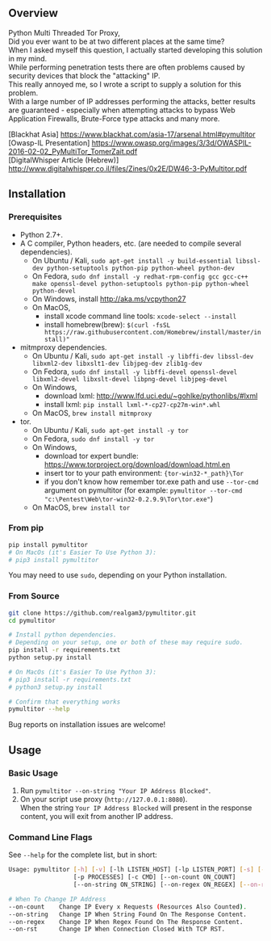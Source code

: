 ## Overview

Python Multi Threaded Tor Proxy,  
Did you ever want to be at two different places at the same time?  
When I asked myself this question, I actually started developing this solution in my mind.  
While performing penetration tests there are often problems caused by security devices that block the "attacking" IP.  
This really annoyed me, so I wrote a script to supply a solution for this problem.  
With a large number of IP addresses performing the attacks, better results are guaranteed - especially when attempting attacks to bypass Web Application Firewalls, Brute-Force type attacks and many more.  

[Blackhat Asia] https://www.blackhat.com/asia-17/arsenal.html#pymultitor  
[Owasp-IL Presentation] https://www.owasp.org/images/3/3d/OWASPIL-2016-02-02_PyMultiTor_TomerZait.pdf  
[DigitalWhisper Article (Hebrew)] http://www.digitalwhisper.co.il/files/Zines/0x2E/DW46-3-PyMultitor.pdf  

## Installation

### Prerequisites

* Python 2.7+.
* A C compiler, Python headers, etc. (are needed to compile several dependencies).
  * On Ubuntu / Kali, `sudo apt-get install -y build-essential libssl-dev python-setuptools python-pip python-wheel python-dev`
  * On Fedora, `sudo dnf install -y redhat-rpm-config gcc gcc-c++ make openssl-devel python-setuptools python-pip python-wheel python-devel`
  * On Windows, install http://aka.ms/vcpython27
  * On MacOS,
    * install xcode command line tools: `xcode-select --install`
    * install homebrew(brew): `$(curl -fsSL https://raw.githubusercontent.com/Homebrew/install/master/install)"`
* mitmproxy dependencies.
  * On Ubuntu / Kali, `sudo apt-get install -y libffi-dev libssl-dev libxml2-dev libxslt1-dev libjpeg-dev zlib1g-dev`
  * On Fedora, `sudo dnf install -y libffi-devel openssl-devel libxml2-devel libxslt-devel libpng-devel libjpeg-devel`
  * On Windows,
    * download lxml: http://www.lfd.uci.edu/~gohlke/pythonlibs/#lxml
    * install lxml: `pip install lxml-*-cp27-cp27m-win*.whl`
  * On MacOS, `brew install mitmproxy`
* tor.
  * On Ubuntu / Kali, `sudo apt-get install -y tor`
  * On Fedora, `sudo dnf install -y tor`
  * On Windows,
    * download tor expert bundle: https://www.torproject.org/download/download.html.en
    * insert tor to your path environment: `{tor-win32-*_path}\Tor`
    * if you don't know how remember tor.exe path and use `--tor-cmd` argument on pymultitor (for example: `pymultitor --tor-cmd "c:\Pentest\Web\tor-win32-0.2.9.9\Tor\tor.exe"`)
  * On MacOS, `brew install tor`
  
### From pip

```sh
pip install pymultitor
# On MacOs (it's Easier To Use Python 3):
# pip3 install pymultitor
```

You may need to use `sudo`, depending on your Python installation.

### From Source

```sh
git clone https://github.com/realgam3/pymultitor.git
cd pymultitor

# Install python dependencies.
# Depending on your setup, one or both of these may require sudo.
pip install -r requirements.txt
python setup.py install

# On MacOs (it's Easier To Use Python 3):
# pip3 install -r requirements.txt
# python3 setup.py install

# Confirm that everything works
pymultitor --help
```

Bug reports on installation issues are welcome!

## Usage

### Basic Usage

1. Run `pymultitor --on-string "Your IP Address Blocked"`.  
2. On your script use proxy (`http://127.0.0.1:8080`).  
   When the string `Your IP Address Blocked` will present in the response content, you will exit from another IP address.  

### Command Line Flags

See `--help` for the complete list, but in short:

```sh
Usage: pymultitor [-h] [-v] [-lh LISTEN_HOST] [-lp LISTEN_PORT] [-s] [-i] [-d]
                  [-p PROCESSES] [-c CMD] [--on-count ON_COUNT]
                  [--on-string ON_STRING] [--on-regex ON_REGEX] [--on-rst]

# When To Change IP Address
--on-count    Change IP Every x Requests (Resources Also Counted).
--on-string   Change IP When String Found On The Response Content.
--on-regex    Change IP When Regex Found On The Response Content.
--on-rst      Change IP When Connection Closed With TCP RST.
```
